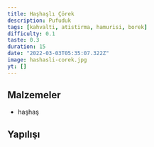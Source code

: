 ```yaml
---
title: Haşhaşlı Çörek
description: Pufuduk
tags: [kahvalti, atistirma, hamurisi, borek]
difficulty: 0.1
taste: 0.3
duration: 15
date: "2022-03-03T05:35:07.322Z"
image: hashasli-corek.jpg
yt: []
---
```


## Malzemeler

- haşhaş

## Yapılışı

